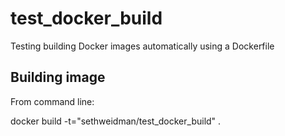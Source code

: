 # test_docker_build
Testing building Docker images automatically using a Dockerfile

## Building image

From command line:

docker build -t="sethweidman/test_docker_build" .
